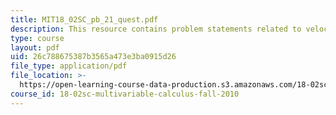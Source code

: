 ```yaml
---
title: MIT18_02SC_pb_21_quest.pdf
description: This resource contains problem statements related to velocity and arc length.
type: course
layout: pdf
uid: 26c788675387b3565a473e3ba0915d26
file_type: application/pdf
file_location: >-
  https://open-learning-course-data-production.s3.amazonaws.com/18-02sc-multivariable-calculus-fall-2010/26c788675387b3565a473e3ba0915d26_MIT18_02SC_pb_21_quest.pdf
course_id: 18-02sc-multivariable-calculus-fall-2010
---
```

